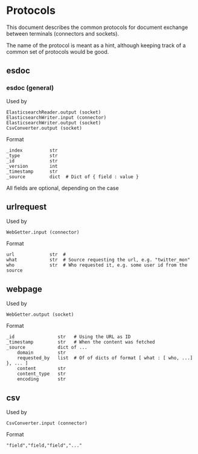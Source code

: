 # Protocols

This document describes the common protocols for document exchange between terminals (connectors and sockets).

The name of the protocol is meant as a hint, although keeping track of a common set of protocols would be good.

## esdoc

### esdoc (general)

Used by

    ElasticsearchReader.output (socket)
    ElasticsearchWriter.input (connector)
    ElasticsearchWriter.output (socket)
    CsvConverter.output (socket)

Format

    _index          str
    _type           str
    _id             str
    _version        int
    _timestamp      str
    _source         dict  # Dict of { field : value }


All fields are optional, depending on the case


## urlrequest

Used by

    WebGetter.input (connector)

Format

    url             str  #
    what            str  # Source requesting the url, e.g. "twitter_mon"
    who             str  # Who requested it, e.g. some user id from the source

## webpage

Used by

    WebGetter.output (socket)
    
Format

    _id                str   # Using the URL as ID
    _timestamp         str   # When the content was fetched
    _source            dict of ...
        domain         str
        requested_by   list  # Of of dicts of format [ what : [ who, ...] }, ... ]
        content        str
        content_type   str
        encoding       str

## csv

Used by

    CsvConverter.input (connector)

Format

```csv
"field","field,"field","..."
```
